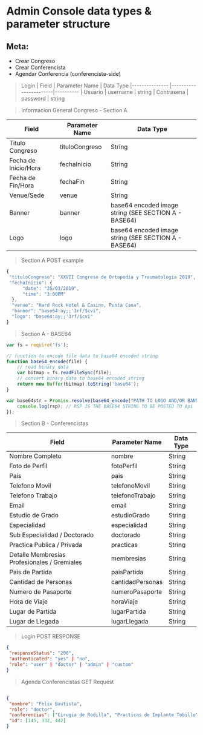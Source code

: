 # Admin Console data types & parameter structure


## Meta:
- Crear Congreso
- Crear Conferencista
- Agendar Conferencia (conferencista-side)

> Login
| Field          | Parameter Name        | Data Type
|--------------- |-----------------------|----------
| Usuario | username | string
| Contrasena | password | string

> Informacion General Congreso - Section A

| Field          | Parameter Name        | Data Type
|--------------- |-----------------------|----------
| Titulo Congreso     | tituloCongreso | String
| Fecha de Inicio/Hora         | fechaInicio  | String
| Fecha de Fin/Hora        |fechaFin  | String
| Venue/Sede     | venue | String
| Banner           | banner | base64 encoded image string (SEE SECTION A - BASE64)
| Logo         | logo | base64 encoded image string (SEE SECTION A - BASE64)

> Section A POST example

```js
{
 "tituloCongreso": "XXVII Congreso de Ortopedia y Traumatologia 2019",
 "fechaInicio": {
      "date": "25/03/2019",
      "time": "3:00PM"
  },
  "venue": "Hard Rock Hotel & Casino, Punta Cana",
  "banner": "base64:ay;;'3rf/$cvi",
  "logo": "base64:ay;;'3rf/$cvi"
}
```
> Section A - BASE64
```js
var fs = require('fs');

// function to encode file data to base64 encoded string
function base64_encode(file) {
    // read binary data
    var bitmap = fs.readFileSync(file);
    // convert binary data to base64 encoded string
    return new Buffer(bitmap).toString('base64');
}

var base64str = Promise.resolve(base64_encode("PATH TO LOGO AND/OR BANNER IMAGE")).then(async rsp => {
    console.log(rsp); // RSP IS THE BASE64 STRING TO BE POSTED TO Api
});
```
> Section B - Conferencistas

| Field          | Parameter Name        | Data Type
|--------------- |-----------------------|----------
|Nombre Completo | nombre | String
|Foto de Perfil | fotoPerfil| String
|Pais | pais| String
|Telefono Movil | telefonoMovil| String
|Telefono Trabajo | telefonoTrabajo| String
|Email | email| String
|Estudio de Grado | estudioGrado| String
|Especialidad | especialidad| String
|Sub Especialidad / Doctorado | doctorado| String
|Practica Publica / Privada | practicas| String
|Detalle Membresias Profesionales / Gremiales | membresias| String
|Pais de Partida | paisPartida| String
|Cantidad de Personas | cantidadPersonas| String
|Numero de Pasaporte | numeroPasaporte| String
|Hora de Viaje | horaViaje| String
|Lugar de Partida  | lugarPartida| String
|Lugar de Llegada | lugarLlegada| String



> Login POST RESPONSE

```json
{
 "responseStatus": "200",
 "authenticated": "yes" | "no",
 "role": "user" | "doctor" | "admin" | "custom"
}
```
> Agenda Conferencistas GET Request
```json

{
 "nombre": "Felix Bautista",
 "role": "doctor",
 "conferencias": ["Cirugia de Rodilla", "Practicas de Implante Tobillo", "Cuidado del Hombro"],
 "id": [145, 332, 442]
}
```
